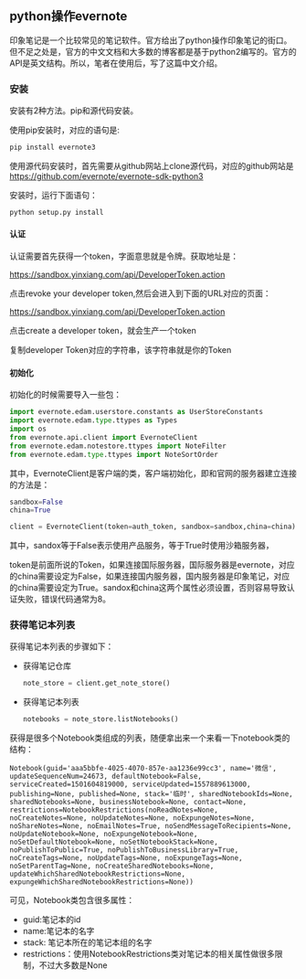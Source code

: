 ##  python操作evernote

印象笔记是一个比较常见的笔记软件。官方给出了python操作印象笔记的街口。但不足之处是，官方的中文文档和大多数的博客都是基于python2编写的。官方的API是英文结构。所以，笔者在使用后，写了这篇中文介绍。

### 安装

安装有2种方法。pip和源代码安装。

使用pip安装时，对应的语句是:

```python
pip install evernote3
```

使用源代码安装时，首先需要从github网站上clone源代码，对应的github网站是<https://github.com/evernote/evernote-sdk-python3>

安装时，运行下面语句：

```python
python setup.py install
```

#### 认证

认证需要首先获得一个token，字面意思就是令牌。获取地址是：

<https://sandbox.yinxiang.com/api/DeveloperToken.action>

点击revoke your developer token,然后会进入到下面的URL对应的页面：

<https://sandbox.yinxiang.com/api/DeveloperToken.action>

点击create a developer token，就会生产一个token

复制developer Token对应的字符串，该字符串就是你的Token

#### 初始化

初始化的时候需要导入一些包：

```python
import evernote.edam.userstore.constants as UserStoreConstants
import evernote.edam.type.ttypes as Types
import os
from evernote.api.client import EvernoteClient
from evernote.edam.notestore.ttypes import NoteFilter
from evernote.edam.type.ttypes import NoteSortOrder
```

其中，EvernoteClient是客户端的类，客户端初始化，即和官网的服务器建立连接的方法是：

```python
sandbox=False
china=True

client = EvernoteClient(token=auth_token, sandbox=sandbox,china=china)
```

其中，sandox等于False表示使用产品服务，等于True时使用沙箱服务器，

token是前面所说的Token，如果连接国际服务器，国际服务器是evernote，对应的china需要设定为False，如果连接国内服务器，国内服务器是印象笔记，对应的china需要设定为True。sandox和china这两个属性必须设置，否则容易导致认证失败，错误代码通常为8。

### 获得笔记本列表

获得笔记本列表的步骤如下：

* 获得笔记仓库

  ```python
  note_store = client.get_note_store()
  ```

* 获得笔记本列表

  ```python
  notebooks = note_store.listNotebooks()
  ```

获得是很多个Notebook类组成的列表，随便拿出来一个来看一下notebook类的结构：

```
Notebook(guid='aaa5bbfe-4025-4070-857e-aa1236e99cc3', name='微信', updateSequenceNum=24673, defaultNotebook=False, serviceCreated=1501604819000, serviceUpdated=1557889613000, publishing=None, published=None, stack='临时', sharedNotebookIds=None, sharedNotebooks=None, businessNotebook=None, contact=None, restrictions=NotebookRestrictions(noReadNotes=None, noCreateNotes=None, noUpdateNotes=None, noExpungeNotes=None, noShareNotes=None, noEmailNotes=True, noSendMessageToRecipients=None, noUpdateNotebook=None, noExpungeNotebook=None, noSetDefaultNotebook=None, noSetNotebookStack=None, noPublishToPublic=True, noPublishToBusinessLibrary=True, noCreateTags=None, noUpdateTags=None, noExpungeTags=None, noSetParentTag=None, noCreateSharedNotebooks=None, updateWhichSharedNotebookRestrictions=None, expungeWhichSharedNotebookRestrictions=None))
```

可见，Notebook类包含很多属性：

* guid:笔记本的id
* name:笔记本的名字
* stack: 笔记本所在的笔记本组的名字
* restrictions：使用NotebookRestrictions类对笔记本的相关属性做很多限制，不过大多数是None